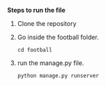 **Steps to run the file**
1.  Clone the repository

2.  Go inside the football folder.

        cd football
3.  run the manage.py file.

        python manage.py runserver
